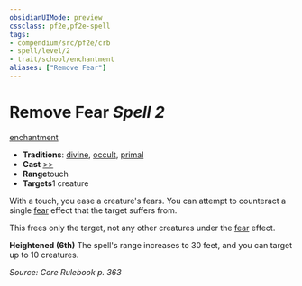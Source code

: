 ```yaml
---
obsidianUIMode: preview
cssclass: pf2e,pf2e-spell
tags:
- compendium/src/pf2e/crb
- spell/level/2
- trait/school/enchantment
aliases: ["Remove Fear"]
---
```

# Remove Fear *Spell 2*   
[enchantment](enchantment.md)  

- **Traditions**: [divine](divine.md), [occult](occult.md), [primal](primal.md)
- **Cast** [>>](chapter-9-playing-the-game.md#Actions "Two-Action") 
- **Range**touch
- **Targets**1 creature

With a touch, you ease a creature's fears. You can attempt to counteract a single [fear](rules/traits/fear.md) effect that the target suffers from.

This frees only the target, not any other creatures under the [fear](rules/traits/fear.md) effect.

**Heightened (6th)** The spell's range increases to 30 feet, and you can target up to 10 creatures.

*Source: Core Rulebook p. 363*